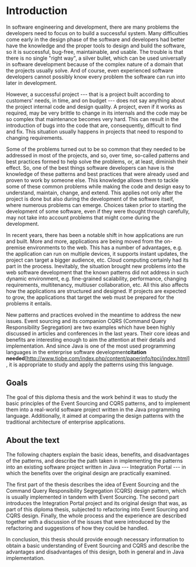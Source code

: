 # Introduction

In software engineering and development, there are many problems the developers need to focus on to build a successful system. Many difficulties come early in the design phase of the software and developers had better have the knowledge and the proper tools to design and build the software, so it is successful, bug-free, maintainable, and usable. The trouble is that there is no single "right way", a silver bullet, which can be used universally in software development because of the complex nature of a domain that the projects usually solve. And of course, even experienced software developers cannot possibly know every problem the software can run into later in development.

However, a successful project --- that is a project built according to customers' needs, in time, and on budget --- does not say anything about the project internal code and design quality. A project, even if it works as required, may be very brittle to change in its internals and the code may be so complex that maintenance becomes very hard. This can result in the introduction of bugs into the code that are, consequently, difficult to find and fix. This situation usually happens in projects that need to respond to changing requirements.

Some of the problems turned out to be so common that they needed to be addressed in most of the projects, and so, over time, so-called patterns and best practices formed to help solve the problems, or, at least, diminish their effect. So, one of the best things software developers can have is the knowledge of these patterns and best practices that were already used and proven to work by someone else. This knowledge allows them to tackle some of these common problems while making the code and design easy to understand, maintain, change, and extend. This applies not only after the project is done but also during the development of the software itself, where numerous problems can emerge. Choices taken prior to starting the development of some software, even if they were thought through carefully, may not take into account problems that might come during the development.

In recent years, there has been a notable shift in how applications are run and built. More and more, applications are being moved from the on-premise environments to the web. This has a number of advantages, e.g. the application can run on multiple devices, it supports instant updates, the project can target a bigger audience, etc. Cloud computing certainly had its part in the process. Inevitably, the situation brought new problems into the web software development that the known patterns did not address in such dynamic environment, e.g. fine-grained scalability, performance, changing requirements, multitenancy, multiuser collaboration, etc. All this also affects how the applications are structured and designed. If projects are expected to grow, the applications that target the web must be prepared for the problems it entails. 

New patterns and practices evolved in the meantime to address the new issues. Event sourcing and its companion CQRS (Command Query Responsibility Segregation) are two examples which have been highly discussed in articles and conferences in the last years. Their core ideas and benefits are interesting enough to aim the attention at their details and implementation. And since Java is one of the most used programming languages in the enterprise software development**citation needed**[http://www.tiobe.com/index.php/content/paperinfo/tpci/index.html], it is appropriate to study and apply the patterns using this language.

## Goals

The goal of this diploma thesis and the work behind it was to study the basic principles of the Event Sourcing and CQRS patterns, and to implement them into a real-world software project written in the Java programming language. Additionally, it aimed at comparing the design patterns with the traditional architecture of enterprise applications.

## About the text

The following chapters explain the basic ideas, benefits, and disadvantages of the patterns, and describe the path taken in implementing the patterns into an existing software project written in Java --- Integration Portal --- in which the benefits over the original design are practically examined. 

The first part of the thesis describes the idea of Event Sourcing and the Command Query Responsibility Segregation (CQRS) design pattern, which is usually implemented in tandem with Event Sourcing. The second part introduces the Integration Portal project and its original design that was, as part of this diploma thesis, subjected to refactoring into Event Sourcing and CQRS design. Finally, the whole process and the experience are described together with a discussion of the issues that were introduced by the refactoring and suggestions of how they could be handled.

In conclusion, this thesis should provide enough necessary information to obtain a basic understanding of Event Sourcing and CQRS and describe the advantages and disadvantages of this design, both in general and in Java implementation.